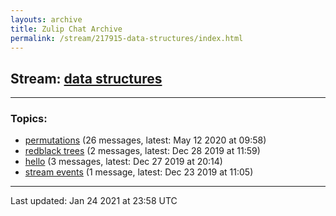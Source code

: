 ```yaml
---
layouts: archive
title: Zulip Chat Archive
permalink: /stream/217915-data-structures/index.html
---
```


## Stream: [data structures](http://vishnuks.com/zulip-archive-action-test-2/stream/217915-data-structures/index.html)
---

### Topics:

* [permutations](topic/permutations.html) (26 messages, latest: May 12 2020 at 09:58)
* [redblack trees](topic/redblack.20trees.html) (2 messages, latest: Dec 28 2019 at 11:59)
* [hello](topic/hello.html) (3 messages, latest: Dec 27 2019 at 20:14)
* [stream events](topic/stream.20events.html) (1 message, latest: Dec 23 2019 at 11:05)

<hr><p>Last updated: Jan 24 2021 at 23:58 UTC</p>
